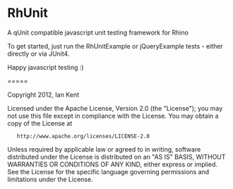 RhUnit
======

A qUnit compatible javascript unit testing framework for Rhino

To get started, just run the RhUnitExample or jQueryExample tests - either directly or via JUnit4.

Happy javascript testing :)

=====

Copyright 2012, Ian Kent

   Licensed under the Apache License, Version 2.0 (the "License");
   you may not use this file except in compliance with the License.
   You may obtain a copy of the License at

       http://www.apache.org/licenses/LICENSE-2.0

   Unless required by applicable law or agreed to in writing, software
   distributed under the License is distributed on an "AS IS" BASIS,
   WITHOUT WARRANTIES OR CONDITIONS OF ANY KIND, either express or implied.
   See the License for the specific language governing permissions and
   limitations under the License.